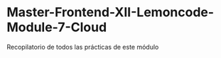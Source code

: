 # Master-Frontend-XII-Lemoncode-Module-7-Cloud
 Recopilatorio de todos las prácticas de este módulo
